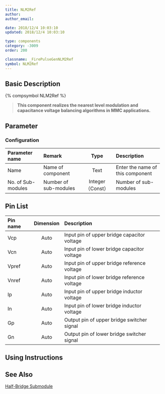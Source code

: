 ```yaml
---
title: NLM2Ref
author:
author_email:

date: 2018/12/4 10:03:10
updated: 2018/12/4 10:03:10

type: components
category: -3009
order: 200

classname: _FirePulseGenNLM2Ref
symbol: NLM2Ref
---
```


## Basic Description

{% compsymbol NLM2Ref %}

> **This component realizes the nearest level modulation and capacitance voltage balancing algorithms in MMC applications.**

## Parameter

### Configuration

| Parameter name     | Remark                |       Type       | Description                      |
| :----------------- | :-------------------- | :--------------: | :------------------------------- |
| Name               | Name of component     |       Text       | Enter the name of this component |
| No. of Sub-modules | Number of sub-modules | Integer（Const） | Number of sub-modules            |

## Pin List

| Pin name | Dimension | Description                                 |
| :------- | :-------: | :------------------------------------------ |
| Vcp      |   Auto    | Input pin of upper bridge capacitor voltage |
| Vcn      |   Auto    | Input pin of lower bridge capacitor voltage |
| Vpref    |   Auto    | Input pin of upper bridge reference voltage |
| Vnref    |   Auto    | Input pin of lower bridge reference voltage |
| Ip       |   Auto    | Input pin of upper bridge inductor voltage  |
| In       |   Auto    | Input pin of lower bridge inductor voltage  |
| Gp       |   Auto    | Output pin of upper bridge switcher signal  |
| Gn       |   Auto    | Output pin of lower bridge switcher signal  |

## Using Instructions

## See Also

[Half-Bridge Submodule](comp_MultiHalfBridgeModule.md)
